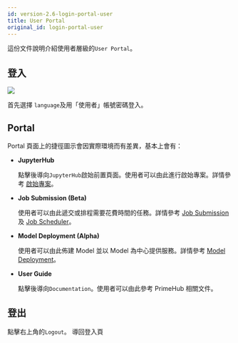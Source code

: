 ```yaml
---
id: version-2.6-login-portal-user
title: User Portal
original_id: login-portal-user
---
```


這份文件說明介紹使用者層級的`User Portal`。

## 登入

![](assets/login_1.png)

首先選擇 `language`及用「使用者」帳號密碼登入。

## Portal

Portal 頁面上的捷徑圖示會因實際環境而有差異，基本上會有：

+ **JupyterHub**

    點擊後導向`JupyterHub`啟始前置頁面。使用者可以由此進行啟始專案。詳情參考 [啟始專案](launch-project)。

+ **Job Submission (Beta)**

    使用者可以由此遞交或排程需要花費時間的任務。詳情參考 [Job Submission](../job-submission-cht) 及 [Job Scheduler](../job-scheduling-feature-cht)。

+ **Model Deployment (Alpha)**

    使用者可以由此佈建 Model 並以 Model 為中心提供服務。詳情參考 [Model Deployment](../model-deployment-feature)。


+ **User Guide**

    點擊後導向`Documentation`。使用者可以由此參考 PrimeHub 相關文件。



## 登出

點擊右上角的`Logout`。 導回登入頁
